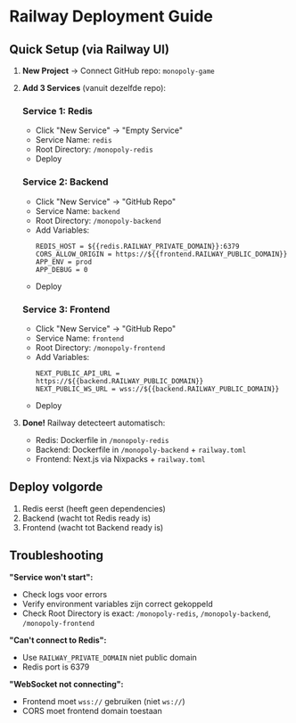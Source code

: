 # Railway Deployment Guide

## Quick Setup (via Railway UI)

1. **New Project** → Connect GitHub repo: `monopoly-game`

2. **Add 3 Services** (vanuit dezelfde repo):

   ### Service 1: Redis
   - Click "New Service" → "Empty Service"
   - Service Name: `redis`
   - Root Directory: `/monopoly-redis`
   - Deploy

   ### Service 2: Backend  
   - Click "New Service" → "GitHub Repo"
   - Service Name: `backend`
   - Root Directory: `/monopoly-backend`
   - Add Variables:
     ```
     REDIS_HOST = ${{redis.RAILWAY_PRIVATE_DOMAIN}}:6379
     CORS_ALLOW_ORIGIN = https://${{frontend.RAILWAY_PUBLIC_DOMAIN}}
     APP_ENV = prod
     APP_DEBUG = 0
     ```
   - Deploy

   ### Service 3: Frontend
   - Click "New Service" → "GitHub Repo"  
   - Service Name: `frontend`
   - Root Directory: `/monopoly-frontend`
   - Add Variables:
     ```
     NEXT_PUBLIC_API_URL = https://${{backend.RAILWAY_PUBLIC_DOMAIN}}
     NEXT_PUBLIC_WS_URL = wss://${{backend.RAILWAY_PUBLIC_DOMAIN}}
     ```
   - Deploy

3. **Done!** Railway detecteert automatisch:
   - Redis: Dockerfile in `/monopoly-redis`
   - Backend: Dockerfile in `/monopoly-backend` + `railway.toml`
   - Frontend: Next.js via Nixpacks + `railway.toml`

## Deploy volgorde
1. Redis eerst (heeft geen dependencies)
2. Backend (wacht tot Redis ready is)
3. Frontend (wacht tot Backend ready is)

## Troubleshooting

**"Service won't start":**
- Check logs voor errors
- Verify environment variables zijn correct gekoppeld
- Check Root Directory is exact: `/monopoly-redis`, `/monopoly-backend`, `/monopoly-frontend`

**"Can't connect to Redis":**
- Use `RAILWAY_PRIVATE_DOMAIN` niet public domain
- Redis port is 6379

**"WebSocket not connecting":**
- Frontend moet `wss://` gebruiken (niet `ws://`)
- CORS moet frontend domain toestaan


